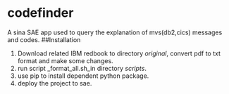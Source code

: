 # codefinder
A sina SAE app used to query the explanation of mvs(db2,cics) messages and codes.
##Installation
1. Download related IBM redbook to directory _original_, convert pdf to txt format and make some changes.
2. run script _format_all.sh_in directory _scripts_.
3. use pip to install dependent python package.
4. deploy the project to sae.

